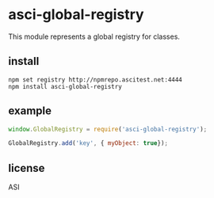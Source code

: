 # asci-global-registry

This module represents a global registry for classes.

## install

```
npm set registry http://npmrepo.ascitest.net:4444
npm install asci-global-registry
```

## example

```javascript
window.GlobalRegistry = require('asci-global-registry');

GlobalRegistry.add('key', { myObject: true});
```

## license

ASI
